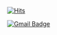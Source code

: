 [![Hits](https://hits.seeyoufarm.com/api/count/incr/badge.svg?url=https%3A%2F%2Fgithub.com%2FByeongminLee%2Fhit-counter&count_bg=%23E973F9&title_bg=%23686767&icon=github.svg&icon_color=%23E5E5E5&title=hits&edge_flat=false)](https://github.com/ByeongminLee)

[![Gmail Badge](https://img.shields.io/badge/Gmail-d14836?style=flat-square&logo=Gmail&logoColor=white&link=mailto:bmlee531@gmail.com)](mailto:bmlee531@gmail.com)
